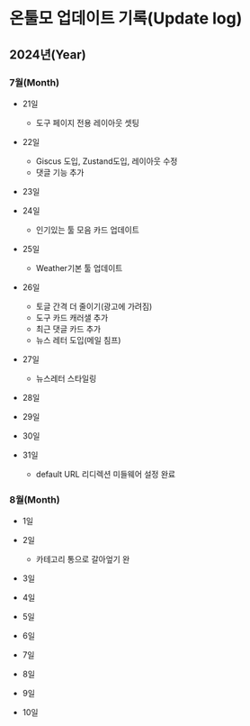 # 온툴모 업데이트 기록(Update log)

## 2024년(Year)

### 7월(Month)

- 21일

  - 도구 페이지 전용 레이아웃 셋팅

- 22일

  - Giscus 도입, Zustand도입, 레이아웃 수정
  - 댓글 기능 추가

- 23일
- 24일

  - 인기있는 툴 모음 카드 업데이트

- 25일

  - Weather기본 툴 업데이트

- 26일

  - 토글 간격 더 줄이기(광고에 가려짐)
  - 도구 카드 캐러샐 추가
  - 최근 댓글 카드 추가
  - 뉴스 레터 도입(메일 침프)

- 27일

  - 뉴스레터 스타일링

- 28일
- 29일
- 30일
- 31일
  - default URL 리디렉션 미들웨어 설정 완료

### 8월(Month)

- 1일

- 2일

  - 카테고리 통으로 갈아엎기 완

- 3일

- 4일

- 5일

- 6일

- 7일

- 8일

- 9일

- 10일
